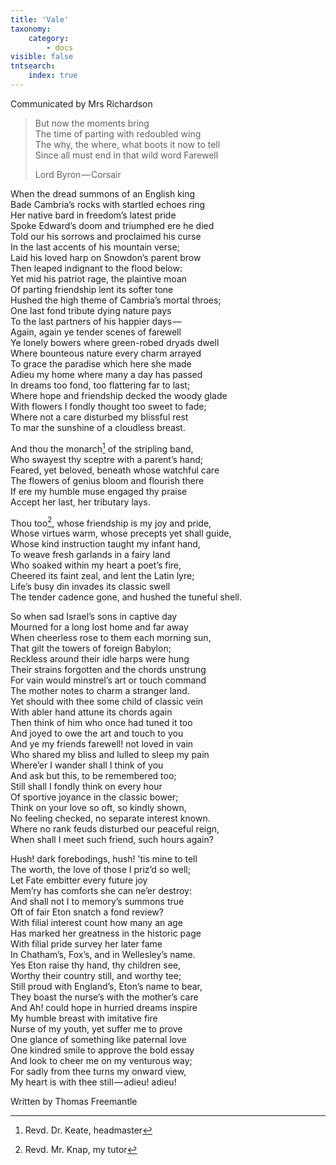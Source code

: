 ```yaml
---
title: 'Vale'
taxonomy:
    category:
        - docs
visible: false
tntsearch:
    index: true
---
```


<div class="author">Communicated by Mrs Richardson</div>

> But now the moments bring  
> The time of parting with redoubled wing  
> The why, the where, what boots it now to tell  
> Since all must end in that wild word Farewell
> 
> Lord Byron — Corsair

When the dread summons of an English king  
Bade Cambria’s rocks with startled echoes ring  
Her native bard in freedom’s latest pride  
Spoke Edward’s doom and triumphed ere he died  
Told our his sorrows and proclaimed his curse  
In the last accents of his mountain verse;  
Laid his loved harp on Snowdon’s parent brow  
Then leaped indignant to the flood below:  
Yet mid his patriot rage, the plaintive moan  
Of parting friendship lent its softer tone  
Hushed the high theme of Cambria’s mortal throes;  
One last fond tribute dying nature pays  
To the last partners of his happier days —   
Again, again ye tender scenes of farewell  
Ye lonely bowers where green-robed dryads dwell  
Where bounteous nature every charm arrayed  
To grace the paradise which here she made  
Adieu my home where many a day has passed  
In dreams too fond, too flattering far to last;  
Where hope and friendship decked the woody glade  
With flowers I fondly thought too sweet to fade;  
Where not a care disturbed my blissful rest  
To mar the sunshine of a cloudless breast.

And thou the monarch[^1] of the stripling band,  
Who swayest thy sceptre with a parent’s hand;  
Feared, yet beloved, beneath whose watchful care  
The flowers of genius bloom and flourish there  
If ere my humble muse engaged thy praise  
Accept her last, her tributary lays.  

Thou too[^2], whose friendship is my joy and pride,  
Whose virtues warm, whose precepts yet shall guide,  
Whose kind instruction taught my infant hand,  
To weave fresh garlands in a fairy land  
Who soaked within my heart a poet’s fire,  
Cheered its faint zeal, and lent the Latin lyre;  
Life’s busy din invades its classic swell  
The tender cadence gone, and hushed the tuneful shell.  

So when sad Israel’s sons in captive day  
Mourned for a long lost home and far away  
When cheerless rose to them each morning sun,  
That gilt the towers of foreign Babylon;  
Reckless around their idle harps were hung  
Their strains forgotten and the chords unstrung  
For vain would minstrel’s art or touch command  
The mother notes to charm a stranger land.  
Yet should with thee some child of classic vein  
With abler hand attune its chords again  
Then think of him who once had tuned it too  
And joyed to owe the art and touch to you  
And ye my friends farewell! not loved in vain  
Who shared my bliss and lulled to sleep my pain  
Where’er I wander shall I think of you  
And ask but this, to be remembered too;  
Still shall I fondly think on every hour  
Of sportive joyance in the classic bower;  
Think on your love so oft, so kindly shown,  
No feeling checked, no separate interest known.  
Where no rank feuds disturbed our peaceful reign,  
When shall I meet such friend, such hours again?  

Hush! dark forebodings, hush! ’tis mine to tell  
The worth, the love of those I priz’d so well;  
Let Fate embitter every future joy  
Mem’ry has comforts she can ne’er destroy:  
And shall not I to memory’s summons true  
Oft of fair Eton snatch a fond review?  
With filial interest count how many an age  
Has marked her greatness in the historic page  
With filial pride survey her later fame  
In Chatham’s, Fox’s, and in Wellesley’s name.  
Yes Eton raise thy hand, thy children see,  
Worthy their country still, and worthy tee;  
Still proud with England’s, Eton’s name to bear,  
They boast the nurse’s with the mother’s care  
And Ah! could hope in hurried dreams inspire  
My humble breast with imitative fire  
Nurse of my youth, yet suffer me to prove  
One glance of something like paternal love  
One kindred smile to approve the bold essay  
And look to cheer me on my venturous way;  
For sadly from thee turns my onward view,  
My heart is with thee still — adieu! adieu!

Written by Thomas Freemantle

[^1]: Revd. Dr. Keate, headmaster

[^2]: Revd. Mr. Knap, my tutor